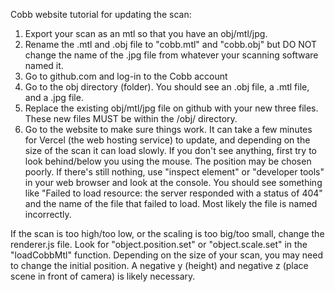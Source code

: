 Cobb website tutorial for updating the scan:
1. Export your scan as an mtl so that you have an obj/mtl/jpg.
2. Rename the .mtl and .obj file to "cobb.mtl" and "cobb.obj" but DO NOT change the name of the .jpg file from whatever your scanning software named it.
3. Go to github.com and log-in to the Cobb account
4. Go to the obj directory (folder). You should see an .obj file, a .mtl file, and a .jpg file.
5. Replace the existing obj/mtl/jpg file on github with your new three files. These new files MUST be within the /obj/ directory.
6. Go to the website to make sure things work. It can take a few minutes for Vercel (the web hosting service) to update, and depending on the size of the scan it can load slowly. If you don't see anything, first try to look behind/below you using the mouse. The position may be chosen poorly. If there's still nothing, use "inspect element" or "developer tools" in your web browser and look at the console. You should see something like "Failed to load resource: the server responded with a status of 404" and the name of the file that failed to load. Most likely the file is named incorrectly.

If the scan is too high/too low, or the scaling is too big/too small, change the renderer.js file.
Look for "object.position.set" or "object.scale.set" in the "loadCobbMtl" function.
Depending on the size of your scan, you may need to change the initial position. A negative y (height) and negative z (place scene in front of camera) is likely necessary.
